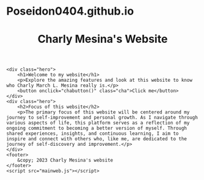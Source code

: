# Poseidon0404.github.io

<!DOCTYPE html>
<html lang="en">
<head>
    <meta charset="UTF-8">
    <meta name="viewport" content="width=device-width, initial-scale=1.0">
    <meta name="description" content="Website">
    <meta name="author" content="Charly March L. Mesina">
    <title>Charly Mesina Website</title>
    <link rel="stylesheet" type="text/css" href="mainweb.css">
</head>
<body>
    <header>
        <h1>Charly Mesina's Website</h1>  
    </header>
    
    <div class="hero">
        <h1>Welcome to my website</h1>
        <p>Explore the amazing features and look at this website to know who Charly March L. Mesina really is.</p>
        <button onclick="chabutton()" class="cha">Click me</button>
    </div>
    <div class="hero">
        <h2>Focus of this website</h2>
        <p>The primary focus of this website will be centered around my journey to self-improvement and personal growth. As I navigate through various aspects of life, this platform serves as a reflection of my ongoing commitment to becoming a better version of myself. Through shared experiences, insights, and continuous learning, I aim to inspire and connect with others who, like me, are dedicated to the journey of self-discovery and improvement.</p>
    </div>
    <footer>
        &copy; 2023 Charly Mesina's website
    </footer>
    <script src="mainweb.js"></script>
</body>
</html>

